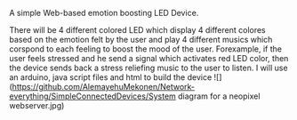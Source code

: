 A simple Web-based emotion boosting LED Device.

There will be 4 different colored LED which display 4 different colores based on the emotion felt by the user and play 4 different musics 
which corspond to each feeling to boost the mood of the user. Forexample, if the user feels stressed and he send a signal which activates red LED color, 
then the device sends back a stress reliefing music to the user to listen.
I will use an arduino, java script files and html to build the device
![](https://github.com/AlemayehuMekonen/Network-everything/SimpleConnectedDevices/System diagram for a neopixel webserver.jpg)
